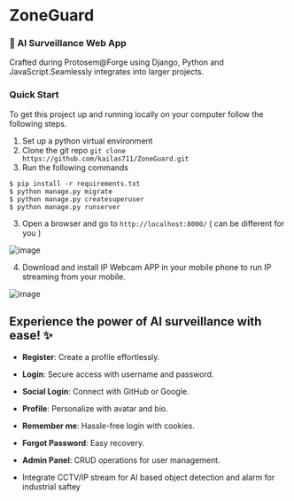 # ZoneGuard
### 🚀 AI Surveillance Web App

Crafted during Protosem@Forge using Django, Python and JavaScript.Seamlessly integrates into larger projects.

### Quick Start
To get this project up and running locally on your computer follow the following steps.

1. Set up a python virtual environment
2. Clone the git repo `git clone https://github.com/kailas711/ZoneGuard.git`
3. Run the following commands

```
$ pip install -r requirements.txt
$ python manage.py migrate
$ python manage.py createsuperuser
$ python manage.py runserver
```
   
3. Open a browser and go to `http://localhost:8000/` ( can be different for you )

![image](https://github.com/kailas711/Django-Unchained-Vision/assets/89206677/2087145b-ffe0-43fa-9229-c94ab816f5b3)

4. Download and install IP Webcam APP in your mobile phone to run IP streaming from your mobile.

![image](https://github.com/kailas711/ZoneGuard/assets/89206677/298300a9-4a18-4dfe-82bc-0f4c1e4a72b6)



## Experience the power of AI surveillance with ease! ✨

* **Register**: Create a profile effortlessly.
  
* **Login**: Secure access with username and password.

* **Social Login**: Connect with GitHub or Google.

* **Profile**: Personalize with avatar and bio.

* **Remember me**: Hassle-free login with cookies.

* **Forgot Password**: Easy recovery.

* **Admin Panel**: CRUD operations for user management.
* Integrate CCTV/IP stream for AI based object detection and alarm for industrial saftey







